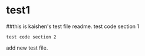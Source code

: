 # test1 
##this is kaishen's test file readme.
    test code section 1
    
    test code section 2


add new test file.
    
